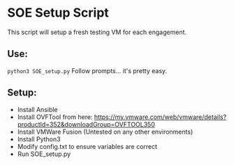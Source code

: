 # SOE Setup Script

This script will setup a fresh testing VM for each engagement.

## Use:
`python3 SOE_setup.py`
Follow prompts... it's pretty easy.

## Setup:
- Install Ansible
- Install OVFTool from here: https://my.vmware.com/web/vmware/details?productId=352&downloadGroup=OVFTOOL350
- Install VMWare Fusion (Untested on any other environments)
- Install Python3
- Modify config.txt to ensure variables are correct
- Run SOE_setup.py
